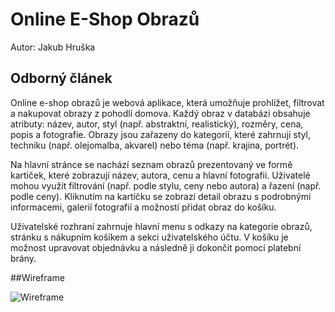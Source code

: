# Online E-Shop Obrazů
Autor: Jakub Hruška

## Odborný článek
Online e-shop obrazů je webová aplikace, která umožňuje prohlížet, filtrovat a nakupovat obrazy z pohodlí domova. Každý obraz v databázi obsahuje atributy: název, autor, styl (např. abstraktní, realistický), rozměry, cena, popis a fotografie. Obrazy jsou zařazeny do kategorií, které zahrnují styl, techniku (např. olejomalba, akvarel) nebo téma (např. krajina, portrét).

Na hlavní stránce se nachází seznam obrazů prezentovaný ve formě kartiček, které zobrazují název, autora, cenu a hlavní fotografii. Uživatelé mohou využít filtrování (např. podle stylu, ceny nebo autora) a řazení (např. podle ceny). Kliknutím na kartičku se zobrazí detail obrazu s podrobnými informacemi, galerií fotografií a možností přidat obraz do košíku.

Uživatelské rozhraní zahrnuje hlavní menu s odkazy na kategorie obrazů, stránku s nákupním košíkem a sekci uživatelského účtu. V košíku je možnost upravovat objednávku a následně ji dokončit pomocí platební brány.

##Wireframe

![Wireframe](./IMG_4264.png)
